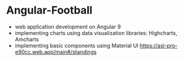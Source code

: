 # Angular-Football

- web application development on Angular 9
- implementing charts using data visualization libraries: Highcharts, Amcharts
- implementing basic components using Material UI
<a>https://asl-pro-e90cc.web.app/main#/standings</a>

